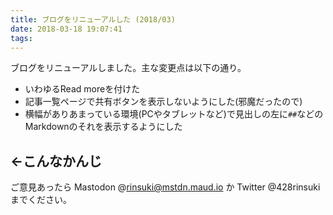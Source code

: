 ```yaml
---
title: ブログをリニューアルした (2018/03)
date: 2018-03-18 19:07:41
tags:
---
```


ブログをリニューアルしました。主な変更点は以下の通り。

<!-- more -->

- いわゆるRead moreを付けた
- 記事一覧ページで共有ボタンを表示しないようにした(邪魔だったので)
- 横幅がありあまっている環境(PCやタブレットなど)で見出しの左に`##`などのMarkdownのそれを表示するようにした

## ←こんなかんじ

ご意見あったら Mastodon @rinsuki@mstdn.maud.io か Twitter @428rinsuki までください。